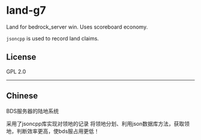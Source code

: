 # land-g7

Land for bedrock_server win. Uses scoreboard economy.

`jsoncpp` is used to record land claims.

## License

GPL 2.0

---

## Chinese

BDS服务器的陆地系统

采用了jsoncpp库实现对领地的记录
将领地分划、利用json数据库方法，获取领地，判断效率更高，使bds服占用更低！
